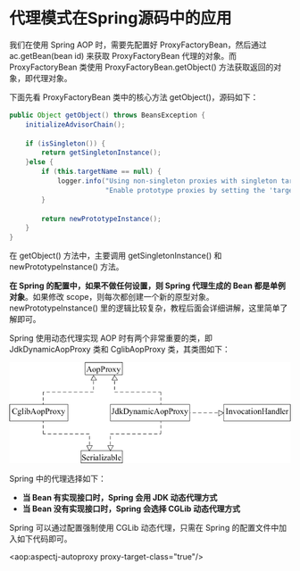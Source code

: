 # 代理模式在Spring源码中的应用

我们在使用 Spring AOP 时，需要先配置好 ProxyFactoryBean，然后通过 ac.getBean(bean id) 来获取 ProxyFactoryBean 代理的对象。而 ProxyFactoryBean 类使用 ProxyFactoryBean.getObject() 方法获取返回的对象，即代理对象。

下面先看 ProxyFactoryBean 类中的核心方法 getObject()，源码如下：

```java
public Object getObject() throws BeansException {    
    initializeAdvisorChain();   
    
    if (isSingleton()) {        
        return getSingletonInstance();    
    }else {        
        if (this.targetName == null) {            
            logger.info("Using non-singleton proxies with singleton targets is often undesirable. " + 
                        "Enable prototype proxies by setting the 'targetName' property.");       
        } 
        
        return newPrototypeInstance();    
    }
}
```

在 getObject() 方法中，主要调用 getSingletonInstance() 和 newPrototypeInstance() 方法。

**在 Spring 的配置中，如果不做任何设置，则 Spring 代理生成的 Bean 都是单例对象**。如果修改 scope，则每次都创建一个新的原型对象。newPrototypeInstance() 里的逻辑比较复杂，教程后面会详细讲解，这里简单了解即可。

Spring 使用动态代理实现 AOP 时有两个非常重要的类，即 JdkDynamicAopProxy 类和 CglibAopProxy 类，其类图如下：

![img](_images/proxy_spring.png)



Spring 中的代理选择如下：

- **当 Bean 有实现接口时，Spring 会用 JDK 动态代理方式**
- **当 Bean 没有实现接口时，Spring 会选择 CGLib 动态代理方式**


Spring 可以通过配置强制使用 CGLib 动态代理，只需在 Spring 的配置文件中加入如下代码即可。

<aop:aspectj-autoproxy proxy-target-class="true"/>